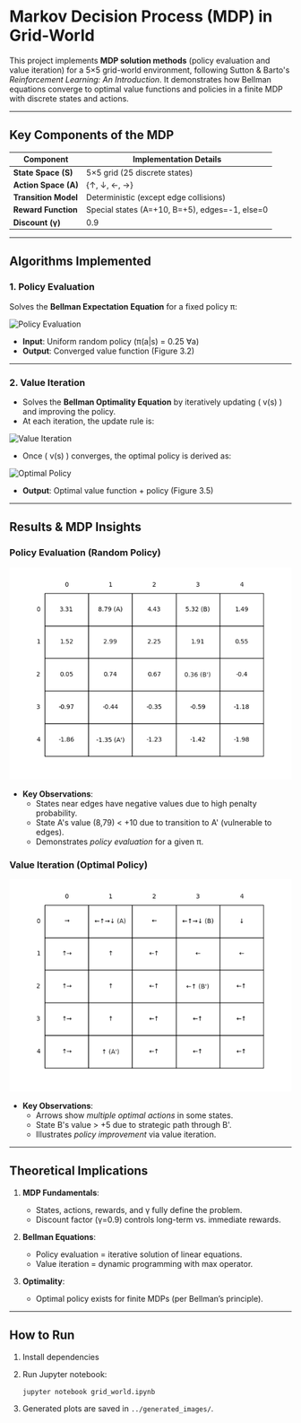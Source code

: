 # **Markov Decision Process (MDP) in Grid-World**
This project implements **MDP solution methods** (policy evaluation and value iteration) for a 5×5 grid-world environment, following Sutton & Barto's *Reinforcement Learning: An Introduction*. It demonstrates how Bellman equations converge to optimal value functions and policies in a finite MDP with discrete states and actions.

---

## **Key Components of the MDP**  
| Component          | Implementation Details                              |
|--------------------|----------------------------------------------------|
| **State Space (S)** | 5×5 grid (25 discrete states)                     |
| **Action Space (A)** | {↑, ↓, ←, →}                                      |
| **Transition Model** | Deterministic (except edge collisions)            |
| **Reward Function** | Special states (A=+10, B=+5), edges=-1, else=0    |
| **Discount (γ)**    | 0.9                                               |

---



## **Algorithms Implemented**

### **1. Policy Evaluation**  
Solves the **Bellman Expectation Equation** for a fixed policy π:

![Policy Evaluation](https://latex.codecogs.com/svg.image?\color{cyan}v_\pi(s)%20=%20\sum_a%20\pi(a|s)%20\sum_{s'}%20p(s'|s,a)%20[r%20+%20\gamma%20v_\pi(s')])


- **Input**: Uniform random policy (π(a|s) = 0.25 ∀a)  
- **Output**: Converged value function (Figure 3.2) 
---

### **2. Value Iteration**  
- Solves the **Bellman Optimality Equation** by iteratively updating \( v(s) \) and improving the policy.
- At each iteration, the update rule is:

![Value Iteration](https://latex.codecogs.com/svg.image?\color{cyan}v(s)%20\leftarrow%20\max_a%20\sum_{s'}%20p(s'|s,a)%20[r%20+%20\gamma%20v(s')])

- Once \( v(s) \) converges, the optimal policy is derived as:

![Optimal Policy](https://latex.codecogs.com/svg.image?\color{cyan}\pi_*(s)%20=%20\arg\max_a%20\sum_{s'}%20p(s'|s,a)%20[r%20+%20\gamma%20v_*(s')])

- **Output**: Optimal value function + policy (Figure 3.5)  

---

## **Results & MDP Insights**  
### **Policy Evaluation (Random Policy)**  
![Random Policy Values](generated_images/figure_3_2.png)  
- **Key Observations**:  
  - States near edges have negative values due to high penalty probability.  
  - State A's value (8,79) < +10 due to transition to A' (vulnerable to edges).  
  - Demonstrates *policy evaluation* for a given π.  

### **Value Iteration (Optimal Policy)**  
![Optimal Policy](generated_images/figure_3_5_policy.png)  
- **Key Observations**:  
  - Arrows show *multiple optimal actions* in some states.  
  - State B's value > +5 due to strategic path through B'.  
  - Illustrates *policy improvement* via value iteration.  



---

## **Theoretical Implications**  
1. **MDP Fundamentals**:  
   - States, actions, rewards, and γ fully define the problem.  
   - Discount factor (γ=0.9) controls long-term vs. immediate rewards.  

2. **Bellman Equations**:  
   - Policy evaluation = iterative solution of linear equations.  
   - Value iteration = dynamic programming with max operator.  

3. **Optimality**:  
   - Optimal policy exists for finite MDPs (per Bellman’s principle).  

---

## **How to Run**  
1. Install dependencies

2. Run Jupyter notebook:  
   ```bash
   jupyter notebook grid_world.ipynb
   ```
3. Generated plots are saved in `../generated_images/`.
